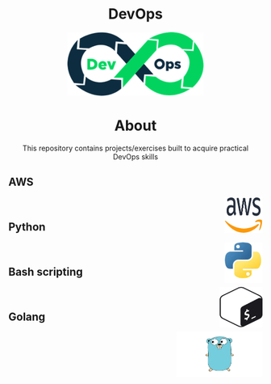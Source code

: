 <!-- PROJECT TITLE -->
  <h1 align="center">DevOps</h1>
 <div id="header" align="center">
  <img src="./assets/devops.png" width="270"/>
</div>
<h1 align="center">
 About
</h1>
<p align="center"> This repository contains projects/exercises built to acquire practical DevOps skills</p>

## AWS

<img align="right" src="./assets/aws.png" width="75" height="70" alt="AWS"> 


<br>

## Python

<img align="right" src="./assets/python.png" width="75" height="80" alt="python"> 

<br>

## Bash scripting

<img align="right" src="./assets/shell_scripting.png" width="85" height="80" alt="shell_scripting"> 


<br>

## Golang

<img align="right" src="./assets/golang.png" width="170" height="90" alt="golang"> 


<br>
